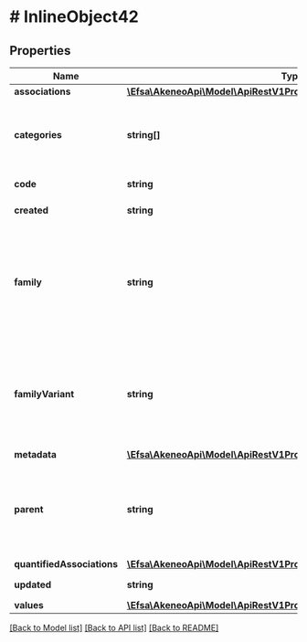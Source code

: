 # # InlineObject42

## Properties

Name | Type | Description | Notes
------------ | ------------- | ------------- | -------------
**associations** | [**\Efsa\AkeneoApi\Model\ApiRestV1ProductModelsAssociations**](ApiRestV1ProductModelsAssociations.md) |  | [optional]
**categories** | **string[]** | Codes of the categories in which the product model is categorized | [optional]
**code** | **string** | Product model code |
**created** | **string** | Date of creation | [optional]
**family** | **string** | Family code  from which the product inherits its attributes and attributes requirements (since the 3.2) | [optional]
**familyVariant** | **string** | Family variant code from which the product model inherits its attributes and variant attributes |
**metadata** | [**\Efsa\AkeneoApi\Model\ApiRestV1ProductModelsMetadata**](ApiRestV1ProductModelsMetadata.md) |  | [optional]
**parent** | **string** | Code of the parent product model. This parent can be modified since the 2.3. | [optional] [default to 'null']
**quantifiedAssociations** | [**\Efsa\AkeneoApi\Model\ApiRestV1ProductModelsQuantifiedAssociations**](ApiRestV1ProductModelsQuantifiedAssociations.md) |  | [optional]
**updated** | **string** | Date of the last update | [optional]
**values** | [**\Efsa\AkeneoApi\Model\ApiRestV1ProductModelsValues**](ApiRestV1ProductModelsValues.md) |  | [optional]

[[Back to Model list]](../../README.md#models) [[Back to API list]](../../README.md#endpoints) [[Back to README]](../../README.md)
